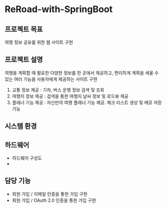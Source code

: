 # ReRoad-with-SpringBoot
## 프로젝트 목표
여행 정보 공유를 위한 웹 사이트 구현
## 프로젝트 설명
여행을 계획할 때 필요한 다양한 정보를 한 곳에서 제공하고, 편리하게 계획을 세울 수 있는 여러 기능을 사용자에게 제공하는 사이트 구현
1. 교통 정보 제공 : 기차, 버스 운행 정보 검색 및 조회
2. 여행지 정보 제공 : 검색을 통한 여행지 날씨 정보 및 로드뷰 제공
3. 플래너 기능 제공 : 자신만의 여행 플래너 기능 제공. 체크 리스트 생성 및 메모 저장 기능
## 시스템 환경
## 하드웨어
- 하드웨어 구성도
- 
## 담당 기능
- 회원 가입 / 이메일 인증을 통한 가입 구현
- 회원 가입 / OAuth 2.0 인증을 통한 가입 구현
